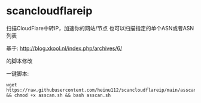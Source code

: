# scancloudflareip
扫描CloudFlare中转IP，加速你的网站/节点
也可以扫描指定的单个ASN或者ASN列表

基于:
http://blog.xkool.nl/index.php/archives/6/

的脚本修改

一键脚本:
````
wget https://raw.githubusercontent.com/heinu112/scancloudflareip/main/asscan.sh && chmod +x asscan.sh && bash asscan.sh
````
